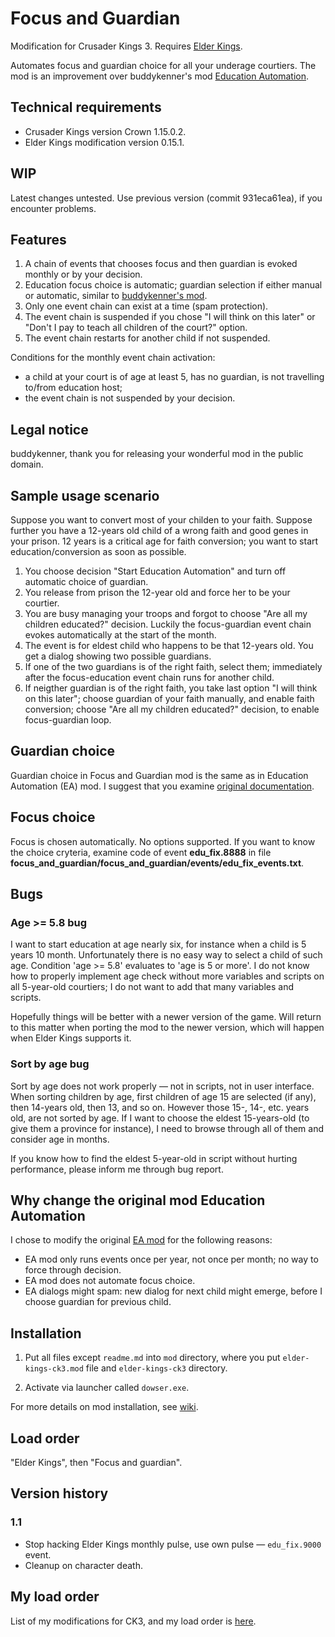 # Focus and Guardian

Modification for Crusader Kings 3. Requires [Elder Kings](https://www.nexusmods.com/crusaderkings3/mods/32).

Automates focus and guardian choice for all your underage courtiers. The mod is an improvement over buddykenner's mod [Education Automation](https://catalogue.smods.ru/archives/127942).

## Technical requirements

* Crusader Kings version Crown 1.15.0.2.
* Elder Kings modification version 0.15.1.

## WIP

Latest changes untested. Use previous version (commit 931eca61ea), if you encounter problems.

## Features

1. A chain of events that chooses focus and then guardian is evoked monthly or by your decision.
2. Education focus choice is automatic; guardian selection if either manual or automatic, similar to [buddykenner's mod](https://catalogue.smods.ru/archives/127942).
3. Only one event chain can exist at a time (spam protection).
4. The event chain is suspended if you chose "I will think on this later" or "Don't I pay <TUTOR> to teach all children of the court?" option.
5. The event chain restarts for another child if not suspended.

Conditions for the monthly event chain activation:

* a child at your court is of age at least 5, has no guardian, is not travelling to/from education host;
* the event chain is not suspended by your decision.

## Legal notice

buddykenner, thank you for releasing your wonderful mod in the public domain.

## Sample usage scenario

Suppose you want to convert most of your childen to your faith. Suppose further you have a 12-years old child of a wrong faith and good genes in your prison. 12 years is a critical age for faith conversion; you want to start education/conversion as soon as possible.

1. You choose decision "Start Education Automation" and turn off automatic choice of guardian.
2. You release from prison the 12-year old and force her to be your courtier.
3. You are busy managing your troops and forgot to choose "Are all my children educated?" decision. Luckily the focus-guardian event chain evokes automatically at the start of the month.
4. The event is for eldest child who happens to be that 12-years old. You get a dialog showing two possible guardians.
5. If one of the two guardians is of the right faith, select them; immediately after the focus-education event chain runs for another child.
6. If neigther guardian is of the right faith, you take last option "I will think on this later"; choose guardian of your faith manually, and enable faith conversion; choose "Are all my children educated?" decision, to enable focus-guardian loop.

## Guardian choice

Guardian choice in Focus and Guardian mod is the same as in Education Automation (EA) mod. I suggest that you examine [original documentation](https://catalogue.smods.ru/archives/127942).

## Focus choice

Focus is chosen automatically. No options supported. If you want to know the choice cryteria, examine code of event **edu_fix.8888** in file **focus_and_guardian/focus_and_guardian/events/edu_fix_events.txt**.

## Bugs

### Age >= 5.8 bug

I want to start education at age nearly six, for instance when a child is 5 years 10 month. Unfortunately there is no easy way to select a child of such age. Condition 'age >= 5.8' evaluates to 'age is 5 or more'. I do not know how to properly implement age check without more variables and scripts on all 5-year-old courtiers; I do not want to add that many variables and scripts.

Hopefully things will be better with a newer version of the game. Will return to this matter when porting the mod to the newer version, which will happen when Elder Kings supports it.

### Sort by age bug

Sort by age does not work properly — not in scripts, not in user interface. When sorting children by age, first children of age 15 are selected (if any), then 14-years old, then 13, and so on. However those 15-, 14-, etc. years old, are not sorted by age. If I want to choose the eldest 15-years-old (to give them a province for instance), I need to browse through all of them and consider age in months.

If you know how to find the eldest 5-year-old in script without hurting performance, please inform me through bug report.

## Why change the original mod Education Automation

I chose to modify the original [EA mod](https://catalogue.smods.ru/archives/127942) for the following reasons:

* EA mod only runs events once per year, not once per month; no way to force through decision.
* EA mod does not automate focus choice.
* EA dialogs might spam: new dialog for next child might emerge, before I choose guardian for previous child.

## Installation

1. Put all files except `readme.md` into `mod` directory, where you put `elder-kings-ck3.mod` file and `elder-kings-ck3` directory.

2. Activate via launcher called `dowser.exe`.

For more details on mod installation, see [wiki](https://ck3.paradoxwikis.com/Modding#Installing_mods_manually).

## Load order

"Elder Kings", then "Focus and guardian".

## Version history

### 1.1

* Stop hacking Elder Kings monthly pulse, use own pulse — `edu_fix.9000` event.
* Cleanup on character death.

## My load order

List of my modifications for CK3, and my load order is [here](https://gist.github.com/krisk0/3c51136a877afd606c184a575400922f).
